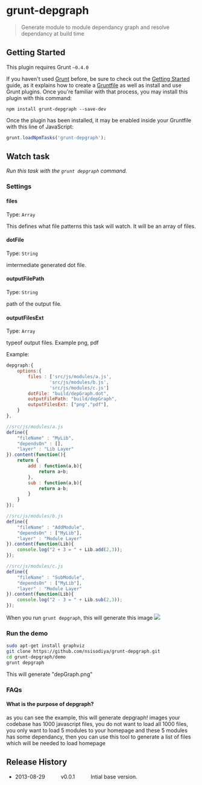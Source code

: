 # grunt-depgraph

> Generate module to module dependancy graph and resolve dependancy at build time



## Getting Started
This plugin requires Grunt `~0.4.0`

If you haven't used [Grunt](http://gruntjs.com/) before, be sure to check out the [Getting Started](http://gruntjs.com/getting-started) guide, as it explains how to create a [Gruntfile](http://gruntjs.com/sample-gruntfile) as well as install and use Grunt plugins. Once you're familiar with that process, you may install this plugin with this command:

```shell
npm install grunt-depgraph --save-dev
```

Once the plugin has been installed, it may be enabled inside your Gruntfile with this line of JavaScript:

```js
grunt.loadNpmTasks('grunt-depgraph');
```




## Watch task
_Run this task with the `grunt depgraph` command._


### Settings

#### files
Type: `Array`

This defines what file patterns this task will watch. It will be an array of files.

#### dotFile
Type: `String`

imtermediate generated dot file.

#### outputFilePath
Type: `String`

path of the output file.

#### outputFilesExt
Type: `Array`

typeof output files. Example png, pdf


Example:
```js
depgraph:{
	options:{
		files : ['src/js/modules/a.js',
				'src/js/modules/b.js',
				'src/js/modules/c.js']
		dotFile: "build/depGraph.dot",
		outputFilePath: "build/depGraph",
		outputFilesExt: ["png","pdf"],
	}
},
```

```js
//src/js/modules/a.js
define({
	"fileName" : "MyLib",
	"dependsOn" : [],
	"layer" : "Lib Layer"
}).content(function(){
	return {
		add : function(a,b){
			return a+b;
		},
		sub : function(a,b){
			return a-b;
		}
	}
});

```


```js
//src/js/modules/b.js
define({
	"fileName" : "AddModule",
	"dependsOn" : ["MyLib"],
	"layer" : "Module Layer"
}).content(function(Lib){
	console.log("2 + 3 = " + Lib.add(2,3));
});

```

```js
//src/js/modules/c.js
define({
	"fileName" : "SubModule",
	"dependsOn" : ["MyLib"],
	"layer" : "Module Layer"
}).content(function(Lib){
	console.log("2 - 3 = " + Lib.sub(2,3));
});

```

When you run ```grunt depgraph```, this will generate this image
<img src="http://www.team-bhp.com/forum/attachments/shifting-gears/1033178d1356977973-official-non-auto-image-thread-_mg_0143.jpg">
 
### Run the demo

```bash
sudo apt-get install graphviz
git clone https://github.com/nsisodiya/grunt-depgraph.git
cd grunt-depgraph/demo
grunt depgraph

```
This will generate "depGraph.png" 
### FAQs

#### What is the purpose of depgraph?
as you can see the example, this will generate depgraph!
images your codebase has 1000 javascript files, you do not want to load all 1000 files, you only want to load 5 modules to your homepage and these 5 modules has some dependancy, then you can use this tool to generate a list of files which will be needed to load homepage



## Release History

 * 2013-08-29   v0.0.1   Intial base version.
